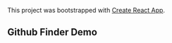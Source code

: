 This project was bootstrapped with [Create React App](https://github.com/facebook/create-react-app).

## Github Finder Demo
